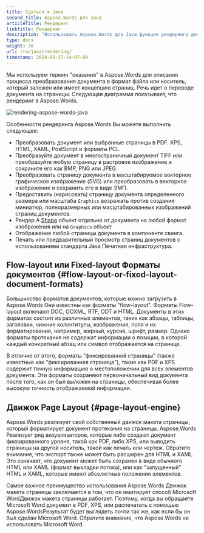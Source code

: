 ```yaml
---
title: Сдаться в Java
second_title: Aspose.Words для Java
articleTitle: Рендеринг
linktitle: Рендеринг
description: "Использовать Aspose.Words для Java функция рендеринга для форматирования документа с протеканием в страницы и преобразования такого документа или выбранных страниц в другой документ (PDF, HTML, XPS, и т.д.) или форматы изображений (TIFF, PNG, SVG и т.д.) для просмотра, дальнейшего преобразования или печати."
type: docs
weight: 30
url: /ru/java/rendering/
timestamp: 2024-01-27-14-07-04
---
```


Мы используем термин "оказание" в Aspose.Words для описания процесса преобразования документа в формат файла или носитель, который заложен или имеет концепцию страниц. Речь идет о переводе документа на страницы. Следующая диаграмма показывает, что рендеринг в Aspose.Words.

![rendering-aspose-words-java](/words/java/rendering/rendering-1.png)

Особенности рендеринга Aspose.Words Вы можете выполнить следующее:

- Преобразовать документ или выбранные страницы в PDF. XPS, HTML, XAML, PostScript и форматы PCL.
- Преобразуйте документ в многостраничный документ TIFF или преобразуйте любую страницу в растровое изображение и сохраните его как BMP, PNG или JPEG.
- Преобразовать страницу документа в масштабируемое векторное графическое изображение (SVG) или преобразовать в векторное изображение и сохранить его в виде ЭМП.
- Предоставить (нарисовать) страницу документа определенного размера или масштаба `Graphics` возражать против создания миниатюр, полноразмерных или масштабированных изображений страниц документов.
- Рендер А [Shape](https://reference.aspose.com/words/java/com.aspose.words/shape/) объект отдельно от документа на любой формат изображения или на `Graphics` объект.
- Отображение любой страницы документа в компоненте свинга.
- Печать или предварительный просмотр страниц документов с использованием стандарта Java Печатная инфраструктура.

## Flow-layout или Fixed-layout Форматы документов {#flow-layout-or-fixed-layout-document-formats}

Большинство форматов документов, которые можно загрузить в Aspose.Words Они известны как форматы "flow-layout". Форматы Flow-layout включают DOC, OOXML, RTF, ODT и HTML. Документы в этих форматах состоят из различных элементов, таких как абзацы, таблицы, заголовки, нижние колонтитулы, изображения, поля и их форматирование, например, жирный, курсив, шрифт, размер. Однако форматы протекания не содержат информации о позиции, в которой каждый конкретный абзац или символ отображается на странице.

В отличие от этого, форматы "фиксированной страницы" (также известные как "фиксированная страница"), такие как PDF и XPS содержит точную информацию о местоположении для всех элементов документа. Эти форматы сохраняют первоначальный вид документа после того, как он был выложен на страницы, обеспечивая более высокую точность отображаемой информации.

## Движок Page Layout {#page-layout-engine}

Aspose.Words реализует свой собственный движок макета страницы, который форматирует документ протекания на страницы. Aspose.Words Реализует ряд визуализаторов, которые либо создают документ фиксированного уровня, такой как PDF, либо XPS, или выводить страницы на другой носитель, такой как печать или чертеж. Обратите внимание, что экспорт также может быть расширен для HTML и XAML. Это означает, что документ может быть сохранен в виде обычного HTML или XAML (формат выкладки потока), или как "запущенный" HTML и XAML, которые имеют абсолютные положения элементов.

Самое важное преимущество использования Aspose.Words Движок макета страницы заключается в том, что он имитирует способ Microsoft WordДвижок макета страницы работает. Поэтому, когда вы обращаете Microsoft Word документ в PDF, XPS, или распечатать с помощью Aspose.WordsРезультат будет выглядеть почти так же, как если бы он был сделан Microsoft Word. Обратите внимание, что Aspose.Words не использовать Microsoft Word.
